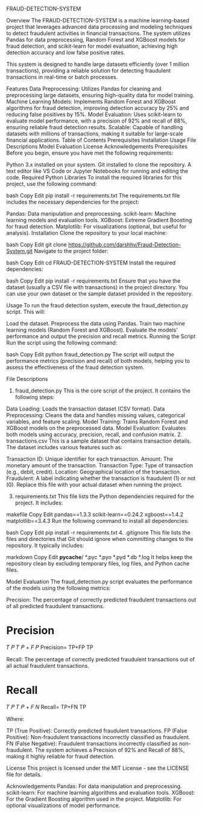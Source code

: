 FRAUD-DETECTION-SYSTEM


Overview
The FRAUD-DETECTION-SYSTEM is a machine learning-based project that leverages advanced data processing and modeling techniques to detect fraudulent activities in financial transactions. The system utilizes Pandas for data preprocessing, Random Forest and XGBoost models for fraud detection, and scikit-learn for model evaluation, achieving high detection accuracy and low false positive rates.

This system is designed to handle large datasets efficiently (over 1 million transactions), providing a reliable solution for detecting fraudulent transactions in real-time or batch processes.

Features
Data Preprocessing: Utilizes Pandas for cleaning and preprocessing large datasets, ensuring high-quality data for model training.
Machine Learning Models: Implements Random Forest and XGBoost algorithms for fraud detection, improving detection accuracy by 25% and reducing false positives by 15%.
Model Evaluation: Uses scikit-learn to evaluate model performance, with a precision of 92% and recall of 88%, ensuring reliable fraud detection results.
Scalable: Capable of handling datasets with millions of transactions, making it suitable for large-scale financial applications.
Table of Contents
Prerequisites
Installation
Usage
File Descriptions
Model Evaluation
License
Acknowledgements
Prerequisites
Before you begin, ensure you have met the following requirements:

Python 3.x installed on your system.
Git installed to clone the repository.
A text editor like VS Code or Jupyter Notebooks for running and editing the code.
Required Python Libraries
To install the required libraries for this project, use the following command:

bash
Copy
Edit
pip install -r requirements.txt
The requirements.txt file includes the necessary dependencies for the project:

Pandas: Data manipulation and preprocessing.
scikit-learn: Machine learning models and evaluation tools.
XGBoost: Extreme Gradient Boosting for fraud detection.
Matplotlib: For visualizations (optional, but useful for analysis).
Installation
Clone the repository to your local machine:

bash
Copy
Edit
git clone https://github.com/darshhv/Fraud-Detection-System.git
Navigate to the project folder:

bash
Copy
Edit
cd FRAUD-DETECTION-SYSTEM
Install the required dependencies:

bash
Copy
Edit
pip install -r requirements.txt
Ensure that you have the dataset (usually a CSV file with transactions) in the project directory. You can use your own dataset or the sample dataset provided in the repository.

Usage
To run the fraud detection system, execute the fraud_detection.py script. This will:

Load the dataset.
Preprocess the data using Pandas.
Train two machine learning models (Random Forest and XGBoost).
Evaluate the models' performance and output the precision and recall metrics.
Running the Script
Run the script using the following command:

bash
Copy
Edit
python fraud_detection.py
The script will output the performance metrics (precision and recall) of both models, helping you to assess the effectiveness of the fraud detection system.

File Descriptions
1. fraud_detection.py
This is the core script of the project. It contains the following steps:

Data Loading: Loads the transaction dataset (CSV format).
Data Preprocessing: Cleans the data and handles missing values, categorical variables, and feature scaling.
Model Training: Trains Random Forest and XGBoost models on the preprocessed data.
Model Evaluation: Evaluates both models using accuracy, precision, recall, and confusion matrix.
2. transactions.csv
This is a sample dataset that contains transaction details. The dataset includes various features such as:

Transaction ID: Unique identifier for each transaction.
Amount: The monetary amount of the transaction.
Transaction Type: Type of transaction (e.g., debit, credit).
Location: Geographical location of the transaction.
Fraudulent: A label indicating whether the transaction is fraudulent (1) or not (0).
Replace this file with your actual dataset when running the project.

3. requirements.txt
This file lists the Python dependencies required for the project. It includes:

makefile
Copy
Edit
pandas==1.3.3
scikit-learn==0.24.2
xgboost==1.4.2
matplotlib==3.4.3
Run the following command to install all dependencies:

bash
Copy
Edit
pip install -r requirements.txt
4. .gitignore
This file lists the files and directories that Git should ignore when committing changes to the repository. It typically includes:

markdown
Copy
Edit
__pycache__/
*.pyc
*.pyo
*.pyd
*.db
*.log
It helps keep the repository clean by excluding temporary files, log files, and Python cache files.

Model Evaluation
The fraud_detection.py script evaluates the performance of the models using the following metrics:

Precision: The percentage of correctly predicted fraudulent transactions out of all predicted fraudulent transactions.

Precision
=
𝑇
𝑃
𝑇
𝑃
+
𝐹
𝑃
Precision= 
TP+FP
TP
​
 
Recall: The percentage of correctly predicted fraudulent transactions out of all actual fraudulent transactions.

Recall
=
𝑇
𝑃
𝑇
𝑃
+
𝐹
𝑁
Recall= 
TP+FN
TP
​
 
Where:

TP (True Positive): Correctly predicted fraudulent transactions.
FP (False Positive): Non-fraudulent transactions incorrectly classified as fraudulent.
FN (False Negative): Fraudulent transactions incorrectly classified as non-fraudulent.
The system achieves a Precision of 92% and Recall of 88%, making it highly reliable for fraud detection.

License
This project is licensed under the MIT License - see the LICENSE file for details.

Acknowledgements
Pandas: For data manipulation and preprocessing.
scikit-learn: For machine learning algorithms and evaluation tools.
XGBoost: For the Gradient Boosting algorithm used in the project.
Matplotlib: For optional visualizations of model performance.
